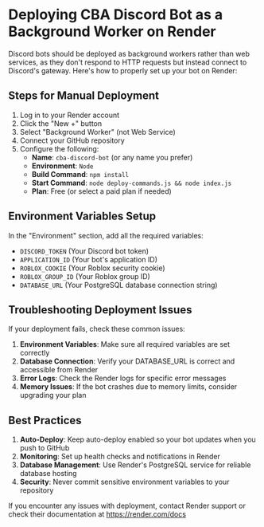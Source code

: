 # Deploying CBA Discord Bot as a Background Worker on Render

Discord bots should be deployed as background workers rather than web services, as they don't respond to HTTP requests but instead connect to Discord's gateway. Here's how to properly set up your bot on Render:

## Steps for Manual Deployment

1. Log in to your Render account
2. Click the "New +" button
3. Select "Background Worker" (not Web Service)
4. Connect your GitHub repository
5. Configure the following:
   - **Name**: `cba-discord-bot` (or any name you prefer)
   - **Environment**: `Node`
   - **Build Command**: `npm install`
   - **Start Command**: `node deploy-commands.js && node index.js`
   - **Plan**: Free (or select a paid plan if needed)

## Environment Variables Setup

In the "Environment" section, add all the required variables:
- `DISCORD_TOKEN` (Your Discord bot token)
- `APPLICATION_ID` (Your bot's application ID)
- `ROBLOX_COOKIE` (Your Roblox security cookie)
- `ROBLOX_GROUP_ID` (Your Roblox group ID)
- `DATABASE_URL` (Your PostgreSQL database connection string)

## Troubleshooting Deployment Issues

If your deployment fails, check these common issues:

1. **Environment Variables**: Make sure all required variables are set correctly
2. **Database Connection**: Verify your DATABASE_URL is correct and accessible from Render
3. **Error Logs**: Check the Render logs for specific error messages
4. **Memory Issues**: If the bot crashes due to memory limits, consider upgrading your plan

## Best Practices

1. **Auto-Deploy**: Keep auto-deploy enabled so your bot updates when you push to GitHub
2. **Monitoring**: Set up health checks and notifications in Render
3. **Database Management**: Use Render's PostgreSQL service for reliable database hosting
4. **Security**: Never commit sensitive environment variables to your repository

If you encounter any issues with deployment, contact Render support or check their documentation at https://render.com/docs